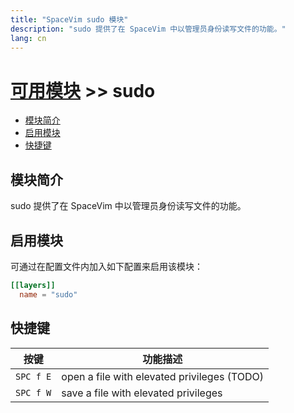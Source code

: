 ```yaml
---
title: "SpaceVim sudo 模块"
description: "sudo 提供了在 SpaceVim 中以管理员身份读写文件的功能。"
lang: cn
---
```


# [可用模块](../) >> sudo

<!-- vim-markdown-toc GFM -->

- [模块简介](#模块简介)
- [启用模块](#启用模块)
- [快捷键](#快捷键)

<!-- vim-markdown-toc -->

## 模块简介

sudo 提供了在 SpaceVim 中以管理员身份读写文件的功能。

## 启用模块

可通过在配置文件内加入如下配置来启用该模块：

```toml
[[layers]]
  name = "sudo"
```

## 快捷键

| 按键      | 功能描述                                    |
| --------- | ------------------------------------------- |
| `SPC f E` | open a file with elevated privileges (TODO) |
| `SPC f W` | save a file with elevated privileges        |
